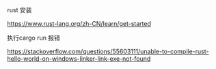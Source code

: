 rust  安装

https://www.rust-lang.org/zh-CN/learn/get-started



执行cargo run 报错

https://stackoverflow.com/questions/55603111/unable-to-compile-rust-hello-world-on-windows-linker-link-exe-not-found

